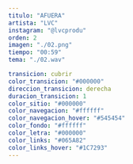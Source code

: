```yaml
---
titulo: "AFUERA"
artista: "LVC"
instagram: "@lvcprodu"
orden: 2
imagen: "./02.png"
tiempo: "00:59"
tema: "./02.wav"

transicion: cubrir
color_transicion: "#000000"
direccion_transicion: derecha
duracion_transicion: 1
color_sitio: "#000000"
color_navegacion: "#ffffff"
color_navegacion_hover: "#545454"
color_fondo: "#ffffff"
color_letra: "#000000"
color_links: "#065A82"
color_links_hover: "#1C7293"
---
```

